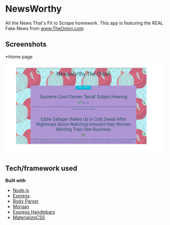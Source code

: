 # NewsWorthy
All the News That's Fit to Scrape homework.
This app is featuring the REAL Fake News from www.TheOnion.com.

## Screenshots

*Home page

![](onionScr.png)

## Tech/framework used

<b>Built with</b>
- [Node.js](https://nodejs.org/en/)
- [Express](https://expressjs.com/)
- [Body Parser](https://github.com/expressjs/body-parser)
- [Morgan](https://www.npmjs.com/package/morgan)
- [Express Handlebars](https://www.npmjs.com/package/express-handlebars)
- [MaterializeCSS](https://materializecss.com/)
